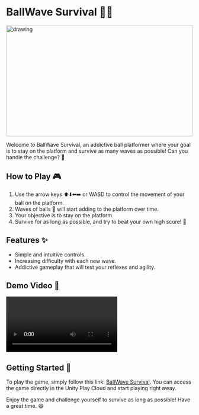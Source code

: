 # BallWave Survival 🏀🌊

<img src="READMEAssets\screenshot.png" alt="drawing" width="100%" height="300"/>

Welcome to BallWave Survival, an addictive ball platformer where your goal is to stay on the platform and survive as many waves as possible! Can you handle the challenge? 🚀

## How to Play 🎮

1. Use the arrow keys ⬆️⬇️⬅️➡️ or WASD to control the movement of your ball on the platform.
2. Waves of balls 🏀 will start adding to the platform over time.
3. Your objective is to stay on the platform.
4. Survive for as long as possible, and try to beat your own high score! 💯

## Features ✨

- Simple and intuitive controls.
- Increasing difficulty with each new wave.
- Addictive gameplay that will test your reflexes and agility.

## Demo Video 🎥

![BallWave Demo](READMEAssets\demo.mp4)

## Getting Started 🚀

To play the game, simply follow this link: [BallWave Survival](https://play.unity.com/mg/other/templatedata-114). You can access the game directly in the Unity Play Cloud and start playing right away.

Enjoy the game and challenge yourself to survive as long as possible! Have a great time. 😄


